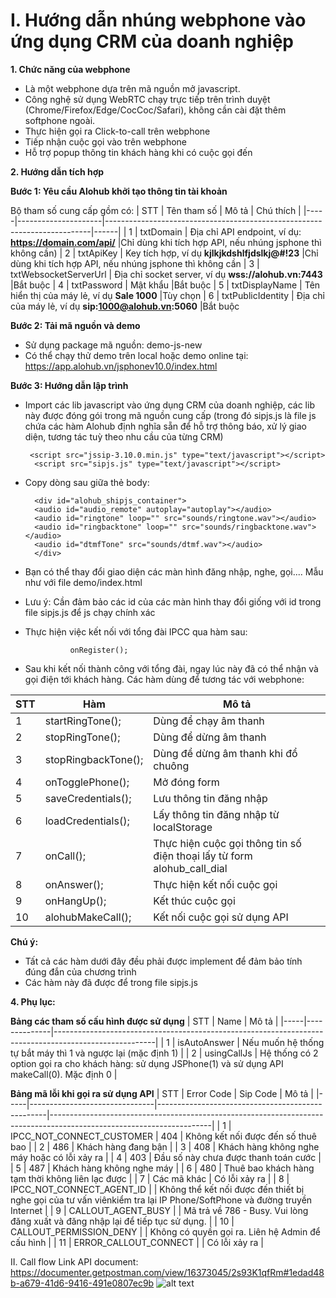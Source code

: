 # I. Hướng dẫn nhúng webphone vào ứng dụng CRM của doanh nghiệp

**1. Chức năng của webphone**
- Là một webphone dựa trên mã nguồn mở javascript.
- Công nghệ sử dụng WebRTC chạy trực tiếp trên trình duyệt (Chrome/Firefox/Edge/CocCoc/Safari), không cần cài đặt thêm
  softphone ngoài.
- Thực hiện gọi ra Click-to-call trên webphone
- Tiếp nhận cuộc gọi vào trên webphone
- Hỗ trợ popup thông tin khách hàng khi có cuộc gọi đến

**2. Hướng dẫn tích hợp**

**Bước 1: Yêu cầu Alohub khởi tạo thông tin tài khoản**

Bộ tham số cung cấp gồm có:
| STT | Tên tham số         | Mô tả                                                                    | Chú thích |
|-----|---------------------|--------------------------------------------------------------------------|------|
| 1   | txtDomain           | Địa chỉ API endpoint, ví dụ: **https://domain.com/api/**                 |Chỉ dùng khi tích hợp API, nếu nhúng jsphone thì không cần)
| 2   | txtApiKey           | Key tích hợp, ví dụ **kjlkjkdshlfjdslkj@#!23**                           |Chỉ dùng khi tích hợp API, nếu nhúng jsphone thì không cần
| 3   | txtWebsocketServerUrl | Địa chỉ socket server, ví dụ **wss://alohub.vn:7443**                  |Bắt buộc
| 4   | txtPassword         | Mật khẩu                                                                 |Bắt buộc
| 5   | txtDisplayName      | Tên hiển thị của máy lẻ, ví dụ **Sale 1000**                             |Tùy chọn
| 6   | txtPublicIdentity   | Địa chỉ của máy lẻ, ví dụ **sip:1000@alohub.vn:5060**                    |Bắt buộc


**Bước 2: Tải mã nguồn và demo**
- Sử dụng package mã nguồn: demo-js-new
- Có thể chạy thử demo trên local hoặc demo online tại: https://app.alohub.vn/jsphonev10.0/index.html

**Bước 3: Hướng dẫn lập trình**
- Import các lib javascript vào ứng dụng CRM của doanh nghiệp, các lib này được đóng gói trong mã nguồn cung cấp (trong
  đó sipjs.js là file js chứa các hàm Alohub định nghĩa sẵn để hỗ trợ thông báo, xử lý giao diện, tương tác tuỳ theo nhu
  cầu của từng CRM)

       <script src="jssip-3.10.0.min.js" type="text/javascript"></script>
        <script src="sipjs.js" type="text/javascript"></script>

- Copy dòng sau giữa thẻ body:

        <div id="alohub_shipjs_container">
        <audio id="audio_remote" autoplay="autoplay"></audio>
        <audio id="ringtone" loop="" src="sounds/ringtone.wav"></audio>
        <audio id="ringbacktone" loop="" src="sounds/ringbacktone.wav"></audio>
        <audio id="dtmfTone" src="sounds/dtmf.wav"></audio>
        </div>
- Bạn có thể thay đổi giao diện các màn hình đăng nhập, nghe, gọi.... Mẫu như với file demo/index.html
- Lưu ý: Cần đảm bảo các id của các màn hình thay đổi giống với id trong file sipjs.js để js chạy chính xác
- Thực hiện việc kết nối với tổng đài IPCC qua hàm sau:

                onRegister();

- Sau khi kết nối thành công với tổng đài, ngay lúc này đã có thể nhận và gọi điện tới khách hàng. Các hàm dùng để tương
  tác với webphone:

| STT | Hàm                 | Mô tả                                                                    |
|-----|---------------------|--------------------------------------------------------------------------|
| 1   | startRingTone();    | Dùng để chạy âm thanh                                                    |
| 2   | stopRingTone();     | Dùng để dừng âm thanh                                                    |
| 3   | stopRingbackTone(); | Dùng để dừng âm thanh khi đổ chuông                                      |
| 4   | onTogglePhone();    | Mở đóng form                                                             |
| 5   | saveCredentials();  | Lưu thông tin đăng nhập                                                  |
| 6   | loadCredentials();  | Lấy thông tin đăng nhập từ localStorage                                  |
| 7   | onCall();           | Thực hiện cuộc gọi thông tin số điện thoại lấy từ form  alohub_call_dial |
| 8   | onAnswer();         | Thực hiện kết nối cuộc gọi                                               |
| 9   | onHangUp();         | Kết thúc cuộc gọi                                                        |
| 10  | alohubMakeCall();   | Kết nối cuộc gọi sử dụng API                                             |

**Chú ý:**
- Tất cả các hàm dưới đây đều phải được implement để đảm bảo tính đúng đắn của chương trình
- Các hàm này đã được để trong file sipjs.js

**4. Phụ lục:**

**Bảng các tham số cấu hình được sử dụng**
| STT | Name         | Mô tả                                                                                                 |
|-----|--------------|-------------------------------------------------------------------------------------------------------|
| 1   | isAutoAnswer | Nếu muốn hệ thống tự bắt máy thì 1 và ngược lại (mặc định 1)                                          |
| 2   | usingCallJs  | Hệ thống có 2 option gọi ra cho khách hàng: sử dụng JSPhone(1) và sử dụng API makeCall(0). Mặc định 0 |

**Bảng mã lỗi khi gọi ra sử dụng API**
| STT | Error Code                    | Sip Code                                         | Mô tả                                                                                                                |
|-----|-------------------------------|--------------------------------------------------|----------------------------------------------------------------------------------------------------------------------|
| 1   | IPCC\_NOT\_CONNECT\_CUSTOMER  | 404                                              | Không kết nối được đến số thuê bao                                                                                   |
| 2   | 486                           | Khách hàng đang bận                              |
| 3   | 408                           | Khách hàng không nghe máy hoặc có lỗi xảy ra     |
| 4   | 403                           | Đầu số này chưa được thanh toán cước             |
| 5   | 487                           | Khách hàng không nghe máy                        |
| 6   | 480                           | Thuê bao khách hàng tạm thời không liên lạc được |
| 7   | Các mã khác                   | Có lỗi xảy ra                                    |
| 8   | IPCC\_NOT\_CONNECT\_AGENT\_ID |                                                  | Không thể kết nối được đến thiết bị nghe gọi của tư vấn viênkiểm tra lại IP Phone/SoftPhone và đường truyền Internet |
| 9   | CALLOUT\_AGENT\_BUSY          |                                                  | Mã trả về 786 - Busy. Vui lòng đăng xuất và đăng nhập lại để tiếp tục sử dụng.                                       |
| 10  | CALLOUT\_PERMISSION\_DENY     |                                                  | Không có quyền gọi ra. Liên hệ Admin để cấu hình                                                                     |
| 11  | ERROR\_CALLOUT\_CONNECT       |                                                  | Có lỗi xảy ra                                                                                                        |

II. Call flow
Link API document: https://documenter.getpostman.com/view/16373045/2s93K1qfRm#1edad48b-a679-41d6-9416-491e0807ec9b
![alt text](https://alohub.vn/wp-content/uploads/2023/12/Design2-Standard-API-Flow.drawio.png)
